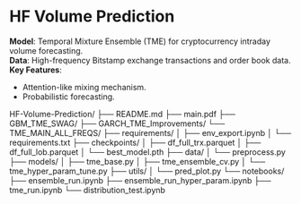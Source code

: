 # HF Volume Prediction  
**Model**: Temporal Mixture Ensemble (TME) for cryptocurrency intraday volume forecasting.  
**Data**: High-frequency Bitstamp exchange transactions and order book data.  
**Key Features**:  
- Attention-like mixing mechanism.  
- Probabilistic forecasting.  

HF-Volume-Prediction/
├── README.md
├── main.pdf
├── GBM_TME_SWAG/
├── GARCH_TME_Improvements/
└── TME_MAIN_ALL_FREQS/
    ├── requirements/
    │   ├── env_export.ipynb
    │   └── requirements.txt
    ├── checkpoints/
    │   ├── df_full_trx.parquet
    │   ├── df_full_lob.parquet
    │   └── best_model.pth
    ├── data/
    │   └── preprocess.py
    ├── models/
    │   ├── tme_base.py
    │   ├── tme_ensemble_cv.py
    │   └── tme_hyper_param_tune.py
    ├── utils/
    │   └── pred_plot.py
    └── notebooks/
        ├── ensemble_run.ipynb
        ├── ensemble_run_hyper_param.ipynb
        ├── tme_run.ipynb
        └── distribution_test.ipynb
        
